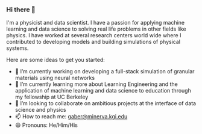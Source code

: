 ### Hi there 👋


I'm a physicist and data scientist. I have a passion for applying machine learning and data science to solving real life problems in other fields like physics. I have worked at several research centers world wide where I contributed to developing models and building simulations of physical systems.  

Here are some ideas to get you started:

- 🔭 I’m currently working on developing a full-stack simulation of granular materials using neural networks
- 🌱 I’m currently learning more about Learning Engineering and the application of machine learning and data science to education through my fellowship at UC Berkeley
- 👯 I’m looking to collaborate on ambitious projects at the interface of data science and physics 
- 📫 How to reach me: gaber@minerva.kgi.edu
- 😄 Pronouns: He/Him/His

